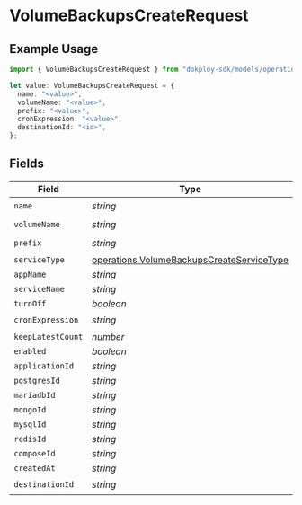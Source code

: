 # VolumeBackupsCreateRequest

## Example Usage

```typescript
import { VolumeBackupsCreateRequest } from "dokploy-sdk/models/operations";

let value: VolumeBackupsCreateRequest = {
  name: "<value>",
  volumeName: "<value>",
  prefix: "<value>",
  cronExpression: "<value>",
  destinationId: "<id>",
};
```

## Fields

| Field                                                                                                  | Type                                                                                                   | Required                                                                                               | Description                                                                                            |
| ------------------------------------------------------------------------------------------------------ | ------------------------------------------------------------------------------------------------------ | ------------------------------------------------------------------------------------------------------ | ------------------------------------------------------------------------------------------------------ |
| `name`                                                                                                 | *string*                                                                                               | :heavy_check_mark:                                                                                     | N/A                                                                                                    |
| `volumeName`                                                                                           | *string*                                                                                               | :heavy_check_mark:                                                                                     | N/A                                                                                                    |
| `prefix`                                                                                               | *string*                                                                                               | :heavy_check_mark:                                                                                     | N/A                                                                                                    |
| `serviceType`                                                                                          | [operations.VolumeBackupsCreateServiceType](../../models/operations/volumebackupscreateservicetype.md) | :heavy_minus_sign:                                                                                     | N/A                                                                                                    |
| `appName`                                                                                              | *string*                                                                                               | :heavy_minus_sign:                                                                                     | N/A                                                                                                    |
| `serviceName`                                                                                          | *string*                                                                                               | :heavy_minus_sign:                                                                                     | N/A                                                                                                    |
| `turnOff`                                                                                              | *boolean*                                                                                              | :heavy_minus_sign:                                                                                     | N/A                                                                                                    |
| `cronExpression`                                                                                       | *string*                                                                                               | :heavy_check_mark:                                                                                     | N/A                                                                                                    |
| `keepLatestCount`                                                                                      | *number*                                                                                               | :heavy_minus_sign:                                                                                     | N/A                                                                                                    |
| `enabled`                                                                                              | *boolean*                                                                                              | :heavy_minus_sign:                                                                                     | N/A                                                                                                    |
| `applicationId`                                                                                        | *string*                                                                                               | :heavy_minus_sign:                                                                                     | N/A                                                                                                    |
| `postgresId`                                                                                           | *string*                                                                                               | :heavy_minus_sign:                                                                                     | N/A                                                                                                    |
| `mariadbId`                                                                                            | *string*                                                                                               | :heavy_minus_sign:                                                                                     | N/A                                                                                                    |
| `mongoId`                                                                                              | *string*                                                                                               | :heavy_minus_sign:                                                                                     | N/A                                                                                                    |
| `mysqlId`                                                                                              | *string*                                                                                               | :heavy_minus_sign:                                                                                     | N/A                                                                                                    |
| `redisId`                                                                                              | *string*                                                                                               | :heavy_minus_sign:                                                                                     | N/A                                                                                                    |
| `composeId`                                                                                            | *string*                                                                                               | :heavy_minus_sign:                                                                                     | N/A                                                                                                    |
| `createdAt`                                                                                            | *string*                                                                                               | :heavy_minus_sign:                                                                                     | N/A                                                                                                    |
| `destinationId`                                                                                        | *string*                                                                                               | :heavy_check_mark:                                                                                     | N/A                                                                                                    |